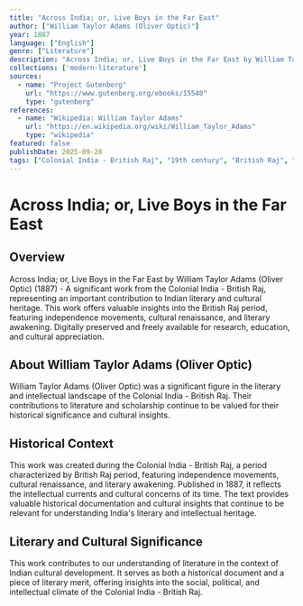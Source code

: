 ```yaml
---
title: "Across India; or, Live Boys in the Far East"
author: ["William Taylor Adams (Oliver Optic)"]
year: 1887
language: ["English"]
genre: ["Literature"]
description: "Across India; or, Live Boys in the Far East by William Taylor Adams (Oliver Optic) (1887) - A significant work from the Colonial India - British Raj, representing an important contribution to Indian literary and cultural heritage. Digitally preserved and freely available for research, education, and cultural appreciation."
collections: ['modern-literature']
sources:
  - name: "Project Gutenberg"
    url: "https://www.gutenberg.org/ebooks/15540"
    type: "gutenberg"
references:
  - name: "Wikipedia: William Taylor Adams"
    url: "https://en.wikipedia.org/wiki/William_Taylor_Adams"
    type: "wikipedia"
featured: false
publishDate: 2025-09-28
tags: ["Colonial India - British Raj", "19th century", "British Raj", "independence movement", "cultural renaissance", "nationalism", "literary revival", "Indian literature", "digital heritage", "public domain", "classical texts"]
---
```


# Across India; or, Live Boys in the Far East

## Overview

Across India; or, Live Boys in the Far East by William Taylor Adams (Oliver Optic) (1887) - A significant work from the Colonial India - British Raj, representing an important contribution to Indian literary and cultural heritage. This work offers valuable insights into the British Raj period, featuring independence movements, cultural renaissance, and literary awakening. Digitally preserved and freely available for research, education, and cultural appreciation.

## About William Taylor Adams (Oliver Optic)

William Taylor Adams (Oliver Optic) was a significant figure in the literary and intellectual landscape of the Colonial India - British Raj. Their contributions to literature and scholarship continue to be valued for their historical significance and cultural insights.

## Historical Context

This work was created during the Colonial India - British Raj, a period characterized by British Raj period, featuring independence movements, cultural renaissance, and literary awakening. Published in 1887, it reflects the intellectual currents and cultural concerns of its time. The text provides valuable historical documentation and cultural insights that continue to be relevant for understanding India's literary and intellectual heritage.

## Literary and Cultural Significance

This work contributes to our understanding of literature in the context of Indian cultural development. It serves as both a historical document and a piece of literary merit, offering insights into the social, political, and intellectual climate of the Colonial India - British Raj.

